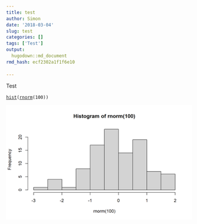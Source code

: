 ```yaml
---
title: test
author: Simon
date: '2018-03-04'
slug: test
categories: []
tags: ['Test']
output:
  hugodown::md_document
rmd_hash: ecf2302a1f1f6e10

---
```


Test

<div class="highlight">

<pre class='chroma'><code class='language-r' data-lang='r'><span class='nf'><a href='https://rdrr.io/r/graphics/hist.html'>hist</a></span><span class='o'>(</span><span class='nf'><a href='https://rdrr.io/r/stats/Normal.html'>rnorm</a></span><span class='o'>(</span><span class='m'>100</span><span class='o'>)</span><span class='o'>)</span>
</code></pre>
<img src="figs/unnamed-chunk-1-1.png" width="700px" style="display: block; margin: auto;" />

</div>

